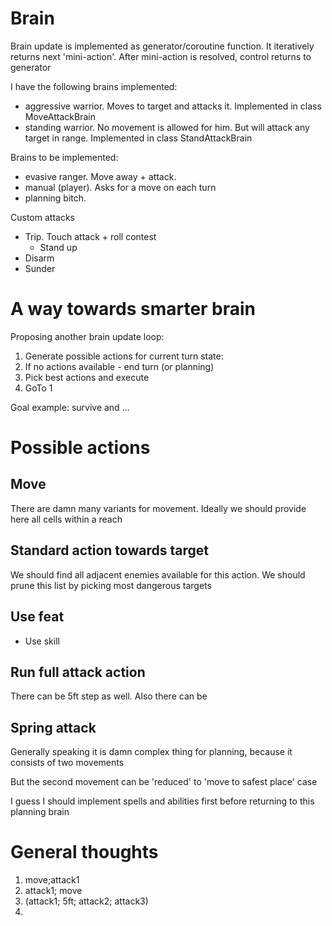 # Brain #

Brain update is implemented as generator/coroutine function. It iteratively returns next 'mini-action'. After mini-action is resolved, control returns to generator

I have the following brains implemented:

- aggressive warrior. Moves to target and attacks it. Implemented in class MoveAttackBrain
- standing warrior. No movement is allowed for him. But will attack any target in range. Implemented in class StandAttackBrain

Brains to be implemented:

- evasive ranger. Move away + attack.
- manual (player). Asks for a move on each turn
- planning bitch.

Custom attacks

- Trip. Touch attack + roll contest
    - Stand up
- Disarm
- Sunder

# A way towards smarter brain #

Proposing another brain update loop:

1. Generate possible actions for current turn state:
2. If no actions available - end turn (or planning)
3. Pick best actions and execute
4. GoTo 1

Goal example: survive and ...

# Possible actions #


## Move ##

There are damn many variants for movement. Ideally we should provide here all cells within a reach

## Standard action towards target ##

We should find all adjacent enemies available for this action. We should prune this list by picking most dangerous targets

## Use feat ##

- Use skill

## Run full attack action ##

There can be 5ft step as well. Also there can be

## Spring attack ##

Generally speaking it is damn complex thing for planning, because it consists of two movements

But the second movement can be 'reduced' to 'move to safest place' case


I guess I should implement spells and abilities first before returning to this planning brain


# General thoughts #

1. move;attack1
2. attack1; move
3. (attack1; 5ft; attack2; attack3)
4.
